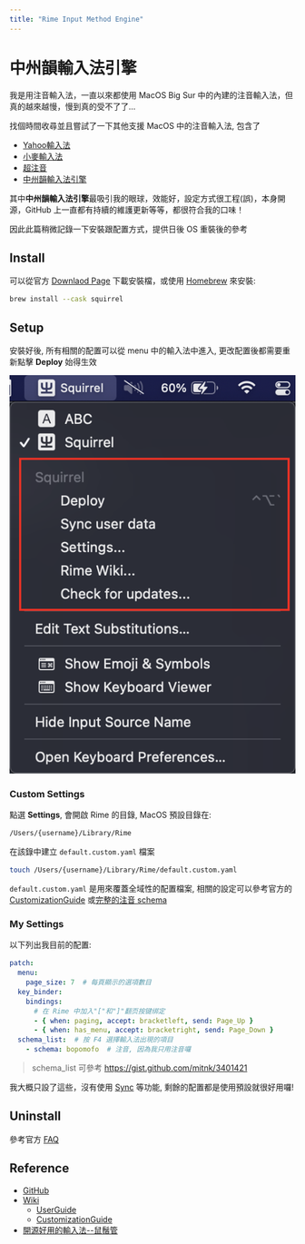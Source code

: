 ```yaml
---
title: "Rime Input Method Engine"
---
```


# 中州韻輸入法引擎

我是用注音輸入法，一直以來都使用 MacOS Big Sur 中的內建的注音輸入法，但真的越來越慢，慢到真的受不了了...

找個時間收尋並且嘗試了一下其他支援 MacOS 中的注音輸入法, 包含了

- [Yahoo輸入法](https://github.com/zonble/ykk_installer)
- [小麥輸入法](https://mcbopomofo.openvanilla.org/)
- [超注音](http://www.superkbd.com/)
- [中州韻輸入法引擎](https://rime.im/)

其中**中州韻輸入法引擎**最吸引我的眼球，效能好，設定方式很工程(誤)，本身開源，GitHub 上一直都有持續的維護更新等等，都很符合我的口味！

因此此篇稍微記錄一下安裝跟配置方式，提供日後 OS 重裝後的參考

## Install

可以從官方 [Downlaod Page](https://rime.im/download/) 下載安裝檔，或使用 [Homebrew](https://brew.sh/) 來安裝:

```sh
brew install --cask squirrel
```

## Setup

安裝好後, 所有相關的配置可以從 menu 中的輸入法中進入, 更改配置後都需要重新點擊 **Deploy** 始得生效

![](/spaces/umani/attachments/Pasted%20image%2020210728180113.png)

### Custom Settings

點選 **Settings**, 會開啟 Rime 的目錄, MacOS 預設目錄在:

```sh
/Users/{username}/Library/Rime
```

在該錄中建立 `default.custom.yaml` 檔案

```sh
touch /Users/{username}/Library/Rime/default.custom.yaml
```

`default.custom.yaml` 是用來覆蓋全域性的配置檔案, 相關的設定可以參考官方的[CustomizationGuide](https://github.com/rime/home/wiki/CustomizationGuide) 或[完整的注音 schema](https://gist.github.com/lotem/3913578)

### My Settings

以下列出我目前的配置:

```yaml
patch:
  menu:
    page_size: 7  # 每頁顯示的選項數目
  key_binder:
    bindings:
      # 在 Rime 中加入"["和"]"翻页按键绑定
      - { when: paging, accept: bracketleft, send: Page_Up }
      - { when: has_menu, accept: bracketright, send: Page_Down }
  schema_list:  # 按 F4 選擇輸入法出現的項目
    - schema: bopomofo  # 注音, 因為我只用注音囉
```

> schema_list 可參考 https://gist.github.com/mitnk/3401421

我大概只設了這些，沒有使用 [Sync](https://github.com/rime/home/wiki/UserGuide#%E5%90%8C%E6%AD%A5%E7%94%A8%E6%88%B6%E8%B3%87%E6%96%99) 等功能, 剩餘的配置都是使用預設就很好用囉!

## Uninstall
參考官方 [FAQ](https://github.com/rime/home/wiki/FAQ#%E5%A6%82%E4%BD%95%E5%8D%B8%E8%BC%89%E9%BC%A0%E9%AC%9A%E7%AE%A1squirrel)
## Reference
- [GitHub](https://github.com/rime)
- [Wiki](https://github.com/rime/home/wiki)
	- [UserGuide](https://github.com/rime/home/wiki/UserGuide)
	- [CustomizationGuide](https://github.com/rime/home/wiki/CustomizationGuide)
- [開源好用的輸入法--鼠鬚管](https://intergroup.gitbook.io/080/yuan-hao-yong-de-ru-fa-shu-guan)
